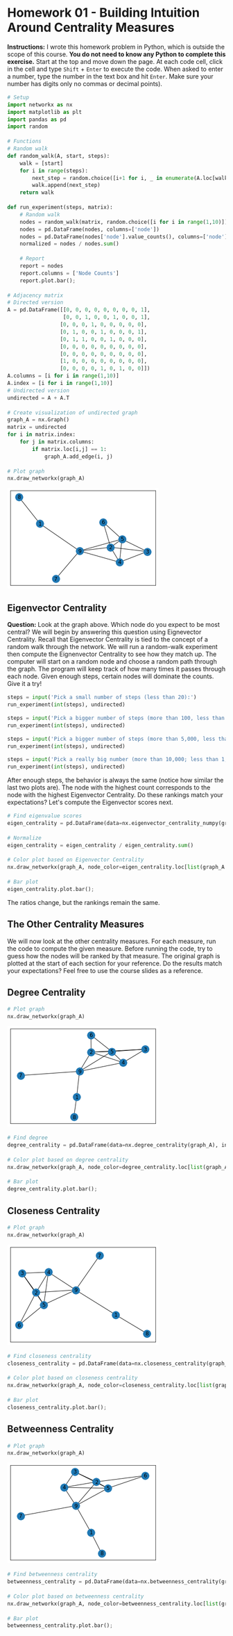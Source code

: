 # Homework 01 - Building Intuition Around Centrality Measures

**Instructions:** I wrote this homework problem in Python, which is outside the scope of this course. **You do not need to know any Python to complete this exercise.** Start at the top and move down the page. At each code cell, click in the cell and type `Shift` + `Enter` to execute the code. When asked to enter a number, type the number in the text box and hit `Enter`. Make sure your number has digits only no commas or decimal points).


```python
# Setup
import networkx as nx
import matplotlib as plt
import pandas as pd
import random

# Functions
# Random walk
def random_walk(A, start, steps):
    walk = [start]
    for i in range(steps):
        next_step = random.choice([i+1 for i, _ in enumerate(A.loc[walk[-1]]) if _ == 1])
        walk.append(next_step)
    return walk

def run_experiment(steps, matrix):
    # Random walk
    nodes = random_walk(matrix, random.choice([i for i in range(1,10)]), steps)
    nodes = pd.DataFrame(nodes, columns=['node'])
    nodes = pd.DataFrame(nodes['node'].value_counts(), columns=['node']).sort_index()
    normalized = nodes / nodes.sum()

    # Report
    report = nodes
    report.columns = ['Node Counts']
    report.plot.bar();

# Adjacency matrix
# Directed version
A = pd.DataFrame([[0, 0, 0, 0, 0, 0, 0, 0, 1],
                  [0, 0, 1, 0, 0, 1, 0, 0, 1],
                 [0, 0, 0, 1, 0, 0, 0, 0, 0],
                 [0, 1, 0, 0, 1, 0, 0, 0, 1],
                 [0, 1, 1, 0, 0, 1, 0, 0, 0],
                 [0, 0, 0, 0, 0, 0, 0, 0, 0],
                 [0, 0, 0, 0, 0, 0, 0, 0, 0],
                 [1, 0, 0, 0, 0, 0, 0, 0, 0],
                 [0, 0, 0, 0, 1, 0, 1, 0, 0]])
A.columns = [i for i in range(1,10)]
A.index = [i for i in range(1,10)]
# Undirected version
undirected = A + A.T

# Create visualization of undirected graph
graph_A = nx.Graph()
matrix = undirected
for i in matrix.index:
    for j in matrix.columns:
        if matrix.loc[i,j] == 1:
            graph_A.add_edge(i, j)

# Plot graph
nx.draw_networkx(graph_A)
```


![png](homework01_files/homework01_2_0.png)


## Eigenvector Centrality

**Question:** Look at the graph above. Which node do you expect to be most central? We will begin by answering this question using Eignevector Centrality. Recall that Eigenvector Centrality is tied to the concept of a random walk through the network. We will run a random-walk experiment then compute the Eignenvector Centrality to see how they match up. The computer will start on a random node and choose a random path through the graph. The program will keep track of how many times it passes through each node. Given enough steps, certain nodes will dominate the counts. Give it a try!


```python
steps = input('Pick a small number of steps (less than 20):')
run_experiment(int(steps), undirected)
```


```python
steps = input('Pick a bigger number of steps (more than 100, less than 1,000):')
run_experiment(int(steps), undirected)
```


```python
steps = input('Pick a bigger number of steps (more than 5,000, less than 10,000):')
run_experiment(int(steps), undirected)
```


```python
steps = input('Pick a really big number (more than 10,000; less than 1,000,000):')
run_experiment(int(steps), undirected)
```

After enough steps, the behavior is always the same (notice how similar the last two plots are). The node with the highest count corresponds to the node with the highest Eigenvector Centrality. Do these rankings match your expectations? Let's compute the Eigenvector scores next.


```python
# Find eigenvalue scores
eigen_centrality = pd.DataFrame(data=nx.eigenvector_centrality_numpy(graph_A), index=['eigen']).T.sort_index()

# Normalize
eigen_centrality = eigen_centrality / eigen_centrality.sum()

# Color plot based on Eigenvector Centrality
nx.draw_networkx(graph_A, node_color=eigen_centrality.loc[list(graph_A.nodes),]['eigen'], cmap='Wistia')

# Bar plot
eigen_centrality.plot.bar();
```

The ratios change, but the rankings remain the same.

## The Other Centrality Measures

We will now look at the other centrality measures. For each measure, run the code to compute the given measure. Before running the code, try to guess how the nodes will be ranked by that measure. The original graph is plotted at the start of each section for your reference. Do the results match your expectations? Feel free to use the course slides as a reference.

## Degree Centrality


```python
# Plot graph
nx.draw_networkx(graph_A)
```


![png](homework01_files/homework01_15_0.png)



```python
# Find degree
degree_centrality = pd.DataFrame(data=nx.degree_centrality(graph_A), index=['degree']).T.sort_index()

# Color plot based on degree centrality
nx.draw_networkx(graph_A, node_color=degree_centrality.loc[list(graph_A.nodes),]['degree'], cmap='Wistia')

# Bar plot
degree_centrality.plot.bar();
```

## Closeness Centrality


```python
# Plot graph
nx.draw_networkx(graph_A)
```


![png](homework01_files/homework01_18_0.png)



```python
# Find closeness centrality
closeness_centrality = pd.DataFrame(data=nx.closeness_centrality(graph_A), index=['closeness']).T.sort_index()

# Color plot based on closeness centrality
nx.draw_networkx(graph_A, node_color=closeness_centrality.loc[list(graph_A.nodes),]['closeness'], cmap='Wistia')

# Bar plot
closeness_centrality.plot.bar();
```

## Betweenness Centrality


```python
# Plot graph
nx.draw_networkx(graph_A)
```


![png](homework01_files/homework01_21_0.png)



```python
# Find betweenness centrality
betweenness_centrality = pd.DataFrame(data=nx.betweenness_centrality(graph_A, normalized=True), index=['betweenness']).T.sort_index()

# Color plot based on betweenness centrality
nx.draw_networkx(graph_A, node_color=betweenness_centrality.loc[list(graph_A.nodes),]['betweenness'], cmap='Wistia')

# Bar plot
betweenness_centrality.plot.bar();
```


```python

```
